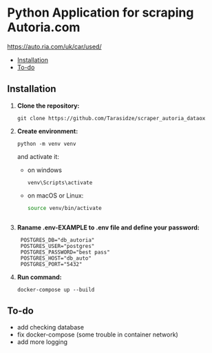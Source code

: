 # Python Application for scraping Autoria.com
https://auto.ria.com/uk/car/used/

- [Installation](#Installation)
- [To-do](#To-do)


## Installation

1. **Clone the repository:**

   ```
   git clone https://github.com/Tarasidze/scraper_autoria_dataox
   ```
2. **Create environment:**
   ```
   python -m venv venv
   ```
      and activate it:
   - on windows
        ```shell
        venv\Scripts\activate 
        ```
   - on macOS or Linux:
        ```bash
        source venv/bin/activate 
        ```
   ```
3. **Raname  .env-EXAMPLE to .env file and define your password:**
   ```
    POSTGRES_DB="db_autoria"
    POSTGRES_USER="postgres"
    POSTGRES_PASSWORD="best pass"
    POSTGRES_HOST="db_auto"
    POSTGRES_PORT="5432"
   ```
4. **Run command:**
   ```
   docker-compose up --build
   ```

## To-do

- add checking database
- fix docker-compose (some trouble in container network)
- add more logging
    




